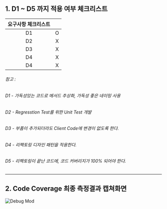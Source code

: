 ## 1. D1 ~ D5 까지 적용 여부 체크리스트

| 요구사항 체크리스트 ||
|:---:|:---:|
| D1 | O |
| D2 | X |
| D3 | X |
| D4 | X |
| D4 | X |

###### 참고 :
###### D1 - 가독성있는 코드로 메서드 추상화, 가독성 좋은 네이밍 사용<br>
###### D2 - Regresstion Test를 위한 Unit Test 개발<br>
###### D3 - 부품이 추가되더라도 Client Code에 변경이 없도록 한다.<br>
###### D4 - 리팩토링 디자인 패턴을 적용한다.<br>
###### D5 - 리팩토링이 끝난 코드에, 코드 커버리지가 100% 되어야 한다.<br>

---
## 2. Code Coverage 최종 측정결과 캡쳐화면<br>
![Debug Mod](https://refactoring.com/refact2.jpg)

